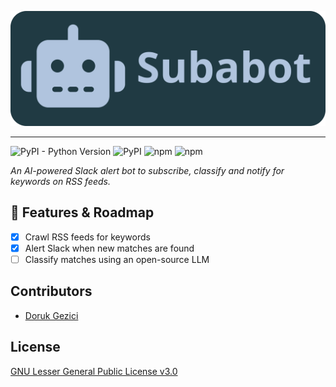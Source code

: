 ![Subabot](/frontend/public/img/subabot-cover.svg)

---

![PyPI - Python Version](https://img.shields.io/pypi/pyversions/fastapi)
![PyPI](https://img.shields.io/pypi/v/fastapi?label=FastAPI)
![npm](https://img.shields.io/npm/v/typescript?label=TypeScript&color=yellow)
![npm](https://img.shields.io/npm/v/svelte?label=Svelte&color=purple)

_An AI-powered Slack alert bot to subscribe, classify and notify for keywords on RSS feeds._

## 🔨 Features & Roadmap

- [x] Crawl RSS feeds for keywords
- [x] Alert Slack when new matches are found
- [ ] Classify matches using an open-source LLM

## Contributors

- [Doruk Gezici](https://github.com/dorukgezici)

## License

[GNU Lesser General Public License v3.0](/LICENSE)
